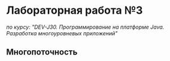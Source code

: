 # Лабораторная работа №3

*по курсу: "DEV-J30. Программирование на платформе Java. Разработка многоуровневых приложений"*

## Многопоточность